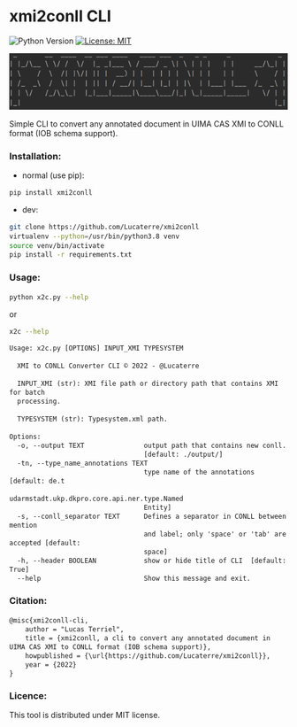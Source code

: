 # xmi2conll CLI

![Python Version](https://img.shields.io/badge/Python-%3E%3D%203.8-%2313aab7) [![License: MIT](https://img.shields.io/badge/License-MIT-yellow.svg)](https://opensource.org/licenses/MIT) 

![logo](./docs/x2c_logo.png)

Simple CLI to convert any annotated document in UIMA CAS XMI to CONLL format (IOB schema support).

### Installation:

- normal (use pip):

```bash
pip install xmi2conll
```

- dev:

```bash
git clone https://github.com/Lucaterre/xmi2conll
virtualenv --python=/usr/bin/python3.8 venv
source venv/bin/activate
pip install -r requirements.txt
```


### Usage:

```bash
python x2c.py --help
```

or

```bash
x2c --help
```

```
Usage: x2c.py [OPTIONS] INPUT_XMI TYPESYSTEM

  XMI to CONLL Converter CLI © 2022 - @Lucaterre

  INPUT_XMI (str): XMI file path or directory path that contains XMI for batch
  processing.

  TYPESYSTEM (str): Typesystem.xml path.

Options:
  -o, --output TEXT               output path that contains new conll.
                                  [default: ./output/]
  -tn, --type_name_annotations TEXT
                                  type name of the annotations  [default: de.t
                                  udarmstadt.ukp.dkpro.core.api.ner.type.Named
                                  Entity]
  -s, --conll_separator TEXT      Defines a separator in CONLL between mention
                                  and label; only 'space' or 'tab' are accepted [default:
                                  space]
  -h, --header BOOLEAN            show or hide title of CLI  [default: True]
  --help                          Show this message and exit.

```

### Citation:

```
@misc{xmi2conll-cli,
    author = "Lucas Terriel",
    title = {xmi2conll, a cli to convert any annotated document in UIMA CAS XMI to CONLL format (IOB schema support)},
    howpublished = {\url{https://github.com/Lucaterre/xmi2conll}},
    year = {2022}
}
```

### Licence:

This tool is distributed under MIT license.